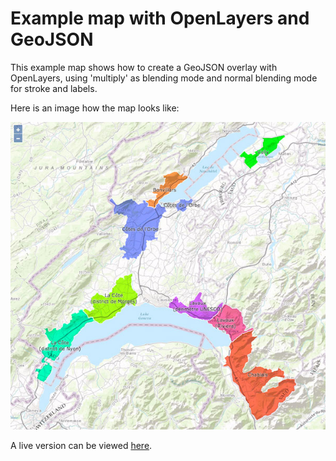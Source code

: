# Example map with OpenLayers and GeoJSON

This example map shows how to create a GeoJSON overlay with OpenLayers, using 'multiply' as blending mode and normal blending mode for stroke and labels.

Here is an image how the map looks like:

![](img/preview-map.jpg)

A live version can be viewed [here](https://cdn.rawgit.com/christiankaiser/ol-geojson-blending/fc971a4a7eda5f5208fba98302006b026aa21d89/index.html).
